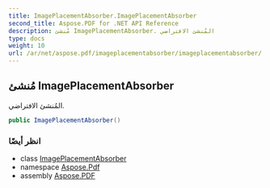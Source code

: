 ```yaml
---
title: ImagePlacementAbsorber.ImagePlacementAbsorber
second_title: Aspose.PDF for .NET API Reference
description: مُنشئ ImagePlacementAbsorber. المُنشئ الافتراضي
type: docs
weight: 10
url: /ar/net/aspose.pdf/imageplacementabsorber/imageplacementabsorber/
---
```

## مُنشئ ImagePlacementAbsorber

المُنشئ الافتراضي.

```csharp
public ImagePlacementAbsorber()
```

### انظر أيضًا

* class [ImagePlacementAbsorber](../)
* namespace [Aspose.Pdf](../../../aspose.pdf/)
* assembly [Aspose.PDF](../../../)